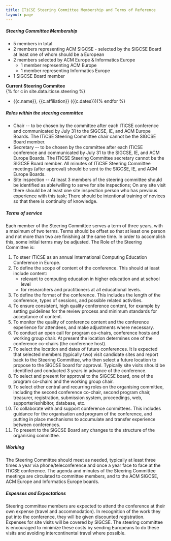 ```yaml
---
title: ITiCSE Steering Committee Membership and Terms of Reference
layout: page
---
```



##### Steering Committee Membership
* 5 members in total
* 2 members representing ACM SIGCSE - selected by the SIGCSE Board at least one of whom should be a European
* 2 members selected by ACM Europe & Informatics Europe
	* 1 member representing ACM Europe
	* 1 member representing Informatics Europe
* 1 SIGCSE Board member

**Current Steering Commitee**  
{% for c in site.data.iticse.steering %}
- {{c.name}}, {{c.affiliation}} ({{c.dates}}){% endfor %}

##### Roles within the steering committee

* Chair -- to be chosen by the committee after each ITiCSE conference and communicated by July 31 to the SIGCSE, IE, and ACM Europe Boards. The ITiCSE Steering Committee chair cannot be the SIGCSE Board member.
* Secretary -- to be chosen by the committee after each ITiCSE conference and communicated by July 31 to the SIGCSE, IE, and ACM Europe Boards. The ITiCSE Steering Committee secretary cannot be the SIGCSE Board member. All minutes of ITiCSE Steering Committee meetings (after approval) should be sent to the SIGCSE, IE, and ACM Europe Boards.
* Site inspection -- At least 3 members of the steering committee should be identified as able/willing to serve for site inspections; On any site visit there should be at least one site inspection person who has previous experience with this task; There should be intentional training of novices so that there is continuity of knowledge.

##### Terms of service

Each member of the Steering Committee serves a term of three years, with a maximum of two terms. Terms should be offset so that at least one person and not more than two are finishing at the same time. In order to accomplish this, some initial terms may be adjusted.
The Role of the Steering Committee is:
1. To steer ITiCSE as an annual International Computing Education Conference in Europe.
2. To define the scope of content of the conference. This should at least include content:
	* relevant to computing education in higher education and at school level
	* for researchers and practitioners at all educational levels.
3. To define the format of the conference. This includes the length of the conference, types of sessions, and possible related activities.
4. To ensure consistent, high quality conference content, for example by setting guidelines for the review process and minimum standards for acceptance of content.
5. To monitor the quality of conference content and the conference experience for attendees, and make adjustments where necessary.
6. To conduct an open call for program co-chairs, conference hosts and working group chair. At present the location determines one of the conference co-chairs (the conference host).
7. To select the location and dates of future conferences. It is expected that selected members (typically two) visit candidate sites and report back to the Steering Committee, who then select a future location to propose to the SIGCSE board for approval. Typically site visits should be identified and conducted 3 years in advance of the conference.
8. To select and present for approval to the SIGCSE board, one of the program co-chairs and the working group chair.
9. To select other central and recurring roles on the organising committee, including the second conference co-chair, second program chair, treasurer, registration, submission system, proceedings, web, supporter/exhibitor, database, etc.
10. To collaborate with and support conference committees. This includes guidance for the organisation and program of the conference, and putting in place mechanisms to accumulate and transfer experience between conferences.
11. To present to the SIGCSE Board any changes to the structure of the organising committee.

##### Working

The Steering Committee should meet as needed, typically at least three times a year via phone/teleconference and once a year face to face at the ITiCSE conference.
The agenda and minutes of the Steering Committee meetings are circulated to committee members, and to the ACM SIGCSE, ACM Europe and Informatics Europe boards.

##### Expenses and Expectations

Steering committee members are expected to attend the conference at their own expense (travel and accommodation). In recognition of the work they put into the conference, they will be given discounted registration. Expenses for site visits will be covered by SIGCSE. The steering committee is encouraged to minimize these costs by sending Europeans to do these visits and avoiding intercontinental travel where possible.
